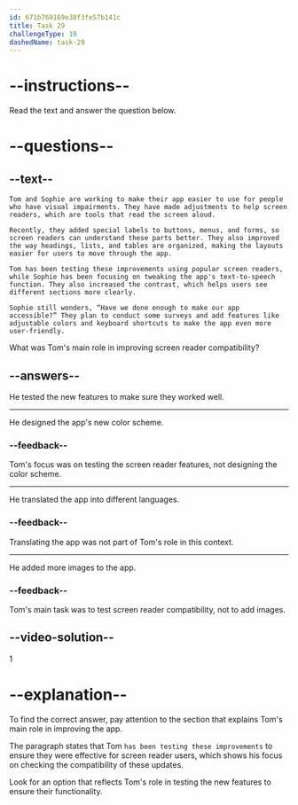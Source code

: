 ```yaml
---
id: 671b769169e38f3fe57b141c
title: Task 29
challengeType: 19
dashedName: task-29
---
```


<!-- READING -->

# --instructions--

Read the text and answer the question below.

# --questions--

## --text--

`Tom and Sophie are working to make their app easier to use for people who have visual impairments. They have made adjustments to help screen readers, which are tools that read the screen aloud.`

`Recently, they added special labels to buttons, menus, and forms, so screen readers can understand these parts better. They also improved the way headings, lists, and tables are organized, making the layouts easier for users to move through the app.`

`Tom has been testing these improvements using popular screen readers, while Sophie has been focusing on tweaking the app's text-to-speech function. They also increased the contrast, which helps users see different sections more clearly.`

`Sophie still wonders, “Have we done enough to make our app accessible?” They plan to conduct some surveys and add features like adjustable colors and keyboard shortcuts to make the app even more user-friendly.`

What was Tom's main role in improving screen reader compatibility?

## --answers--

He tested the new features to make sure they worked well.

---

He designed the app's new color scheme.

### --feedback--

Tom's focus was on testing the screen reader features, not designing the color scheme.

---

He translated the app into different languages.

### --feedback--

Translating the app was not part of Tom's role in this context.

---

He added more images to the app.

### --feedback--

Tom's main task was to test screen reader compatibility, not to add images.

## --video-solution--

1

# --explanation--

To find the correct answer, pay attention to the section that explains Tom's main role in improving the app.

The paragraph states that Tom `has been testing these improvements` to ensure they were effective for screen reader users, which shows his focus on checking the compatibility of these updates.

Look for an option that reflects Tom's role in testing the new features to ensure their functionality.
